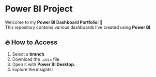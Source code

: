 # Power BI Project

Welcome to my **Power BI Dashboard Portfolio**! 🚀  
This repository contains various dashboards I've created using **Power BI**.

## 🔥 How to Access

1. Select a **branch**.  
2. Download the `.pbix` file.  
3. Open it with **Power BI Desktop**.  
4. Explore the insights!  
